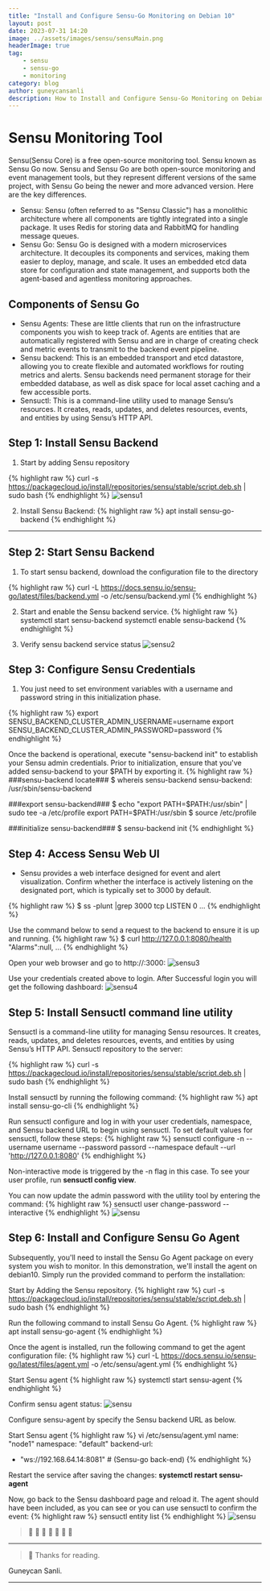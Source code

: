 ```yaml
---
title: "Install and Configure Sensu-Go Monitoring on Debian 10"
layout: post
date: 2023-07-31 14:20
image: ../assets/images/sensu/sensuMain.png
headerImage: true
tag:
    - sensu
    - sensu-go
    - monitoring
category: blog
author: guneycansanli
description: How to Install and Configure Sensu-Go Monitoring on Debian 10
---
```


# Sensu Monitoring Tool 
 Sensu(Sensu Core) is a free open-source monitoring tool. Sensu known as Sensu Go now. Sensu and Sensu Go are both open-source monitoring and event management tools, but they represent different versions of the same project, with Sensu Go being the newer and more advanced version. Here are the key differences.

- Sensu: Sensu (often referred to as "Sensu Classic") has a monolithic architecture where all components are tightly integrated into a single package. It uses Redis for storing data and RabbitMQ for handling message queues.
- Sensu Go: Sensu Go is designed with a modern microservices architecture. It decouples its components and services, making them easier to deploy, manage, and scale. It uses an embedded etcd data store for configuration and state management, and supports both the agent-based and agentless monitoring approaches.


## Components of Sensu Go

- Sensu Agents: These are little clients that run on the infrastructure components you wish to keep track of. Agents are entities that are automatically registered with Sensu and are in charge of creating check and metric events to transmit to the backend event pipeline.
- Sensu backend: This is an embedded transport and etcd datastore, allowing you to create flexible and automated workflows for routing metrics and alerts. Sensu backends need permanent storage for their embedded database, as well as disk space for local asset caching and a few accessible ports.
- Sensuctl: This is a command-line utility used to manage Sensu’s resources. It creates, reads, updates, and deletes resources, events, and entities by using Sensu’s HTTP API.

##  Step 1: Install Sensu Backend
1. Start by adding Sensu repository

{% highlight raw %}
curl -s https://packagecloud.io/install/repositories/sensu/stable/script.deb.sh | sudo bash
{% endhighlight %}
![sensu1][1]


2. Install Sensu Backend:
{% highlight raw %}
apt install sensu-go-backend
{% endhighlight %}
---

## Step 2: Start Sensu Backend
1. To start sensu backend, download the configuration file to the directory

{% highlight raw %}
curl -L https://docs.sensu.io/sensu-go/latest/files/backend.yml -o /etc/sensu/backend.yml
{% endhighlight %}

2. Start and enable the Sensu backend service.
{% highlight raw %}
 systemctl start sensu-backend
 systemctl enable sensu-backend
{% endhighlight %}

3. Verify sensu backend service status
![sensu2][2]


## Step 3: Configure Sensu Credentials
1. You just need to set environment variables with a username and password string in this initialization phase. 

{% highlight raw %}
export SENSU_BACKEND_CLUSTER_ADMIN_USERNAME=username
export SENSU_BACKEND_CLUSTER_ADMIN_PASSWORD=password
{% endhighlight %}


Once the backend is operational, execute "sensu-backend init" to establish your Sensu admin credentials. Prior to initialization, ensure that you've added sensu-backend to your $PATH by exporting it.
{% highlight raw %}
###sensu-backend locate###
$ whereis sensu-backend
sensu-backend: /usr/sbin/sensu-backend

###export sensu-backend###
$ echo "export PATH=\$PATH:/usr/sbin" | sudo tee -a /etc/profile
export PATH=$PATH:/usr/sbin
$ source /etc/profile

###initialize sensu-backend###
$ sensu-backend init
{% endhighlight %}

## Step 4: Access Sensu Web UI
- Sensu provides a web interface designed for event and alert visualization. Confirm whether the interface is actively listening on the designated port, which is typically set to 3000 by default.


{% highlight raw %}
 $ ss -plunt |grep 3000
 tcp   LISTEN 0 ...
{% endhighlight %}

Use the command below to send a request to the backend to ensure it is up and running.
{% highlight raw %}
 $ curl http://127.0.0.1:8080/health
"Alarms":null, ...
{% endhighlight %}

Open your web browser and go to http://<your-server-ip>:3000:
![sensu3][3]

Use your credentials created above to login. After Successful login you will get the following dashboard:
![sensu4][4]

## Step 5: Install Sensuctl command line utility

Sensuctl is a command-line utility for managing Sensu resources. It creates, reads, updates, and deletes resources, events, and entities by using Sensu’s HTTP API.
Sensuctl repository to the server:

{% highlight raw %}
curl -s https://packagecloud.io/install/repositories/sensu/stable/script.deb.sh | sudo bash
{% endhighlight %}

Install sensuctl by running the following command:
{% highlight raw %}
apt install sensu-go-cli
{% endhighlight %}


Run sensuctl configure and log in with your user credentials, namespace, and Sensu backend URL to begin using sensuctl. To set default values for sensuctl, follow these steps:
{% highlight raw %}
sensuctl configure -n --username username --password passord --namespace default --url 'http://127.0.0.1:8080'
{% endhighlight %}

Non-interactive mode is triggered by the -n flag in this case. To see your user profile, run **sensuctl config view**.

You can now update the admin password with the utility tool by entering the command:
{% highlight raw %}
sensuctl user change-password --interactive
{% endhighlight %}
![sensu][5]


## Step 6: Install and Configure Sensu Go Agent

Subsequently, you'll need to install the Sensu Go Agent package on every system you wish to monitor. In this demonstration, we'll install the agent on debian10. Simply run the provided command to perform the installation:

Start by Adding the Sensu repository.
{% highlight raw %}
curl -s https://packagecloud.io/install/repositories/sensu/stable/script.deb.sh | sudo bash
{% endhighlight %}


Run the following command to install Sensu Go Agent.
{% highlight raw %}
apt install sensu-go-agent
{% endhighlight %}

Once the agent is installed, run the following command to get the agent configuration file:
{% highlight raw %}
curl -L https://docs.sensu.io/sensu-go/latest/files/agent.yml -o /etc/sensu/agent.yml
{% endhighlight %}

Start Sensu agent
{% highlight raw %}
systemctl start sensu-agent
{% endhighlight %}

Confirm sensu agent status: 
![sensu][6]

Configure sensu-agent by specify the Sensu backend URL as below.

Start Sensu agent
{% highlight raw %}
vi /etc/sensu/agent.yml
name: "node1"
namespace: "default"
backend-url:
  - "ws://192.168.64.14:8081"  # (Sensu-go back-end)
{% endhighlight %}

Restart the service after saving the changes:
**systemctl restart sensu-agent**

Now, go back to the Sensu dashboard page and reload it. The agent should have been included, as you can see or you can use sensuctl to confirm the event:
{% highlight raw %}
sensuctl entity list
{% endhighlight %}
![sensu][7]


>  :metal:  :metal:  :metal:  :metal:  :metal:  :metal:  :metal:

---

> :memo: Thanks for reading.


Guneycan Sanli.

---

[1]: ../assets/images/sensu/sensu1.jpg
[2]: ../assets/images/sensu/sensu2.jpg
[3]: ../assets/images/sensu/sens3.jpg
[4]: ../assets/images/sensu/sens4.jpg
[5]: ../assets/images/sensu/sensu5.jpg
[6]: ../assets/images/sensu/sensu6.jpg
[7]: ../assets/images/sensu/sensu7.jpg
